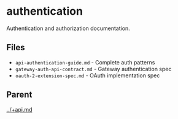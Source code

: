 # authentication

Authentication and authorization documentation.

## Files

- `api-authentication-guide.md` - Complete auth patterns
- `gateway-auth-api-contract.md` - Gateway authentication spec
- `oauth-2-extension-spec.md` - OAuth implementation spec

## Parent
[../+api.md](../+api.md)